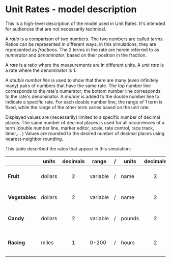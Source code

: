 # Unit Rates - model description

This is a high-level description of the model used in Unit Rates. It's intended for audiences
that are not necessarily technical.

A *ratio* is a comparison of two numbers. The two numbers are called *terms*. Ratios can be represented in different 
ways; in this simulations, they are represented as *fractions*.  The 2 terms in the rate are herein referred to as 
*numerator* and *denominator*, based on their position in the fraction. 

A *rate* is a ratio where the measurements are in different units. A *unit rate* is a rate where the denominator is 1.

A *double number line* is used to show that there are many (even infinitely many) pairs of numbers that have
the same rate.  The top number line corresponds to the rate's numerator; the bottom number line corresponds to
the rate's denominator.  A *marker* is added to the double number line to indicate a specific rate. For each double 
number line, the range of 1 term is fixed, while the range of the other term varies based on the unit rate.
 
Displayed values are (necessarily) limited to a specific number of decimal places. The same number of decimal places
is used for all occurrences of a term (double number line, marker editor, scale, rate control, race track, timer,... )
Values are rounded to the desired number of decimal places using nearest-neighbor rounding.  

This table described the rates that appear in this simulation:

|           | units | decimals | range | / | units |  decimals | range  | example |
| --------- | ----- |:-----:| ---- | --- | ---- |:-----:| ----- | ----- |
| **Fruit**  | dollars  | 2 | variable | / | name | 2 | 0-16 | $5.00 / 2.75 Apples |
| **Vegetables** | dollars  | 2 | variable | / | name | 2 | 0-16 | $3.25 / 10.25 Carrots |
| **Candy**     | dollars  | 2 | variable | / | pounds | 2 | 0-1.6 | $1.25 / 1.35 pound |
| **Racing**    | miles | 1 | 0-200    | / | hours | 2 | variable  | 105.5 miles / 4.25 hours |

